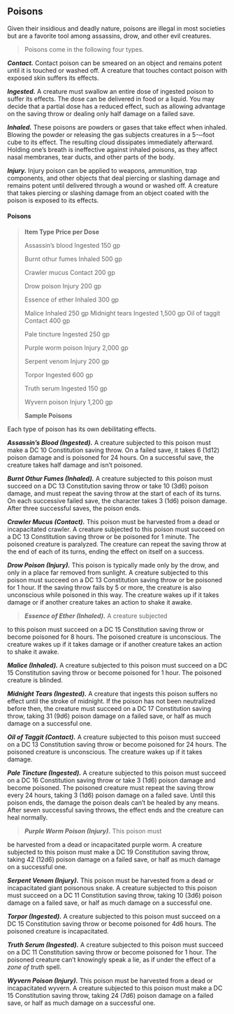 Poisons
-------

Given their insidious and deadly nature, poisons are illegal in most
societies but are a favorite tool among assassins, drow, and other evil
creatures.

> Poisons come in the following four types.

***Contact.*** Contact poison can be smeared on an object and remains
potent until it is touched or washed off. A creature that touches
contact poison with exposed skin suffers its effects.

***Ingested.*** A creature must swallow an entire dose of ingested
poison to suffer its effects. The dose can be delivered in food or a
liquid. You may decide that a partial dose has a reduced effect, such as
allowing advantage on the saving throw or dealing only half damage on a
failed save.

***Inhaled.*** These poisons are powders or gases that take effect when
inhaled. Blowing the powder or releasing the gas subjects creatures in a
5-­‐‑foot cube to its effect. The resulting cloud dissipates immediately
afterward. Holding one’s breath is ineffective against inhaled poisons,
as they affect nasal membranes, tear ducts, and other parts of the body.

***Injury.*** Injury poison can be applied to weapons, ammunition, trap
components, and other objects that deal piercing or slashing damage and
remains potent until delivered through a wound or washed off. A creature
that takes piercing or slashing damage from an object coated with the
poison is exposed to its effects.

#### Poisons

> **Item Type Price per Dose**
>
> Assassin’s blood Ingested 150 gp
>
> Burnt othur fumes Inhaled 500 gp
>
> Crawler mucus Contact 200 gp
>
> Drow poison Injury 200 gp
>
> Essence of ether Inhaled 300 gp
>
> Malice Inhaled 250 gp Midnight tears Ingested 1,500 gp Oil of taggit
> Contact 400 gp
>
> Pale tincture Ingested 250 gp
>
> Purple worm poison Injury 2,000 gp
>
> Serpent venom Injury 200 gp
>
> Torpor Ingested 600 gp
>
> Truth serum Ingested 150 gp
>
> Wyvern poison Injury 1,200 gp
>
> **Sample Poisons**

Each type of poison has its own debilitating effects.

***Assassin’s Blood (Ingested).*** A creature subjected to this poison
must make a DC 10 Constitution saving throw. On a failed save, it takes
6 (1d12) poison damage and is poisoned for 24 hours. On a successful
save, the creature takes half damage and isn’t poisoned.

***Burnt Othur Fumes (Inhaled).*** A creature subjected to this poison
must succeed on a DC 13 Constitution saving throw or take 10 (3d6)
poison damage, and must repeat the saving throw at the start of each of
its turns. On each successive failed save, the character takes 3 (1d6)
poison damage. After three successful saves, the poison ends.

***Crawler Mucus (Contact).*** This poison must be harvested from a dead
or incapacitated crawler. A creature subjected to this poison must
succeed on a DC 13 Constitution saving throw or be poisoned for 1
minute. The poisoned creature is paralyzed. The creature can repeat the
saving throw at the end of each of its turns, ending the effect on
itself on a success.

***Drow Poison (Injury).*** This poison is typically made only by the
drow, and only in a place far removed from sunlight. A creature
subjected to this poison must succeed on a DC 13 Constitution saving
throw or be poisoned for 1 hour. If the saving throw fails by 5 or more,
the creature is also unconscious while poisoned in this way. The
creature wakes up if it takes damage or if another creature takes an
action to shake it awake.

> ***Essence of Ether (Inhaled).*** A creature subjected

to this poison must succeed on a DC 15 Constitution saving throw or
become poisoned for 8 hours. The poisoned creature is unconscious. The
creature wakes up if it takes damage or if another creature takes an
action to shake it awake.

***Malice (Inhaled).*** A creature subjected to this poison must succeed
on a DC 15 Constitution saving throw or become poisoned for 1 hour. The
poisoned creature is blinded.

***Midnight Tears (Ingested).*** A creature that ingests this poison
suffers no effect until the stroke of midnight. If the poison has not
been neutralized before then, the creature must succeed on a DC 17
Constitution saving throw, taking 31 (9d6) poison damage on a failed
save, or half as much damage on a successful one.

***Oil of Taggit (Contact).*** A creature subjected to this poison must
succeed on a DC 13 Constitution saving throw or become poisoned for 24
hours. The poisoned creature is unconscious. The creature wakes up if it
takes damage.

***Pale Tincture (Ingested).*** A creature subjected to this poison must
succeed on a DC 16 Constitution saving throw or take 3 (1d6) poison
damage and become poisoned. The poisoned creature must repeat the saving
throw every 24 hours, taking 3 (1d6) poison damage on a failed save.
Until this poison ends, the damage the poison deals can’t be healed by
any means. After seven successful saving throws, the effect ends and the
creature can heal normally.

> ***Purple Worm Poison (Injury).*** This poison must

be harvested from a dead or incapacitated purple worm. A creature
subjected to this poison must make a DC 19 Constitution saving throw,
taking 42 (12d6) poison damage on a failed save, or half as much damage
on a successful one.

***Serpent Venom (Injury).*** This poison must be harvested from a dead
or incapacitated giant poisonous snake. A creature subjected to this
poison must succeed on a DC 11 Constitution saving throw, taking 10
(3d6) poison damage on a failed save, or half as much damage on a
successful one.

***Torpor (Ingested).*** A creature subjected to this poison must
succeed on a DC 15 Constitution saving throw or become poisoned for 4d6
hours. The poisoned creature is incapacitated.

***Truth Serum (Ingested).*** A creature subjected to this poison must
succeed on a DC 11 Constitution saving throw or become poisoned for 1
hour. The poisoned creature can’t knowingly speak a lie, as if under the
effect of a *zone of truth* spell.

***Wyvern Poison (Injury).*** This poison must be harvested from a dead
or incapacitated wyvern. A creature subjected to this poison must make a
DC 15 Constitution saving throw, taking 24 (7d6) poison damage on a
failed save, or half as much damage on a successful one.
